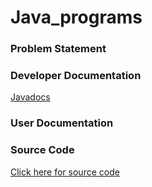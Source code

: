 # Java_programs


### Problem Statement



### Developer Documentation



[Javadocs](https://github.com/snwasiswa/Base-change/tree/master/doc)

### User Documentation


### Source Code

[Click here for source code](https://github.com/snwasiswa/Base-change/tree/master/src)
